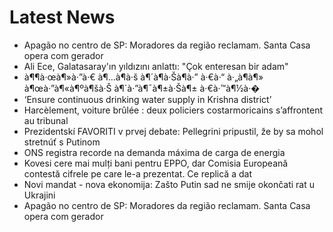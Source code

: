 # Latest News
-  Apagão no centro de SP: Moradores da região reclamam. Santa Casa opera com gerador
-  Ali Ece, Galatasaray'ın yıldızını anlattı: "Çok enteresan bir adam"
-  à¶¶à·œà¶»à·”à·€ à¶…à¶­à·š à¶´à¶­à·Šà¶­à·” à·€à·“ à·„à¶­à¶» à¶œà·”à¶«à¶ºà¶šà·Š à¶´à·”à¶¯à¶±à·Šà¶± à·€à·™à¶½à·�
-  ‘Ensure continuous drinking water supply in Krishna district’
-  Harcèlement, voiture brûlée : deux policiers costarmoricains s’affrontent au tribunal
-  Prezidentskí FAVORITI v prvej debate: Pellegrini pripustil, že by sa mohol stretnúť s Putinom
-  ONS registra recorde na demanda máxima de carga de energia
-  Kovesi cere mai mulți bani pentru EPPO, dar Comisia Europeană contestă cifrele pe care le-a prezentat. Ce replică a dat
-  Novi mandat - nova ekonomija: Zašto Putin sad ne smije okončati rat u Ukrajini
-  Apagão no centro de SP: Moradores da região reclamam. Santa Casa opera com gerador
